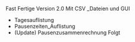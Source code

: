 Fast Fertige Version 2.0 Mit CSV _Dateien und GUI
- Tagesauflistung
- Pausenzeiten_Auflistung
- (Update) Pausenzusammenrechnung Folgt
